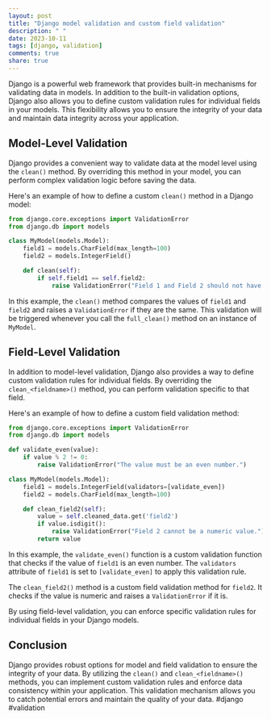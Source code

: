 ```yaml
---
layout: post
title: "Django model validation and custom field validation"
description: " "
date: 2023-10-11
tags: [django, validation]
comments: true
share: true
---
```


Django is a powerful web framework that provides built-in mechanisms for validating data in models. In addition to the built-in validation options, Django also allows you to define custom validation rules for individual fields in your models. This flexibility allows you to ensure the integrity of your data and maintain data integrity across your application.

## Model-Level Validation

Django provides a convenient way to validate data at the model level using the `clean()` method. By overriding this method in your model, you can perform complex validation logic before saving the data.

Here's an example of how to define a custom `clean()` method in a Django model:

```python
from django.core.exceptions import ValidationError
from django.db import models

class MyModel(models.Model):
    field1 = models.CharField(max_length=100)
    field2 = models.IntegerField()

    def clean(self):
        if self.field1 == self.field2:
            raise ValidationError("Field 1 and Field 2 should not have the same value.")
```

In this example, the `clean()` method compares the values of `field1` and `field2` and raises a `ValidationError` if they are the same. This validation will be triggered whenever you call the `full_clean()` method on an instance of `MyModel`.

## Field-Level Validation

In addition to model-level validation, Django also provides a way to define custom validation rules for individual fields. By overriding the `clean_<fieldname>()` method, you can perform validation specific to that field.

Here's an example of how to define a custom field validation method:

```python
from django.core.exceptions import ValidationError
from django.db import models

def validate_even(value):
    if value % 2 != 0:
        raise ValidationError("The value must be an even number.")

class MyModel(models.Model):
    field1 = models.IntegerField(validators=[validate_even])
    field2 = models.CharField(max_length=100)

    def clean_field2(self):
        value = self.cleaned_data.get('field2')
        if value.isdigit():
            raise ValidationError("Field 2 cannot be a numeric value.")
        return value
```

In this example, the `validate_even()` function is a custom validation function that checks if the value of `field1` is an even number. The `validators` attribute of `field1` is set to `[validate_even]` to apply this validation rule.

The `clean_field2()` method is a custom field validation method for `field2`. It checks if the value is numeric and raises a `ValidationError` if it is.

By using field-level validation, you can enforce specific validation rules for individual fields in your Django models.

## Conclusion

Django provides robust options for model and field validation to ensure the integrity of your data. By utilizing the `clean()` and `clean_<fieldname>()` methods, you can implement custom validation rules and enforce data consistency within your application. This validation mechanism allows you to catch potential errors and maintain the quality of your data. #django #validation